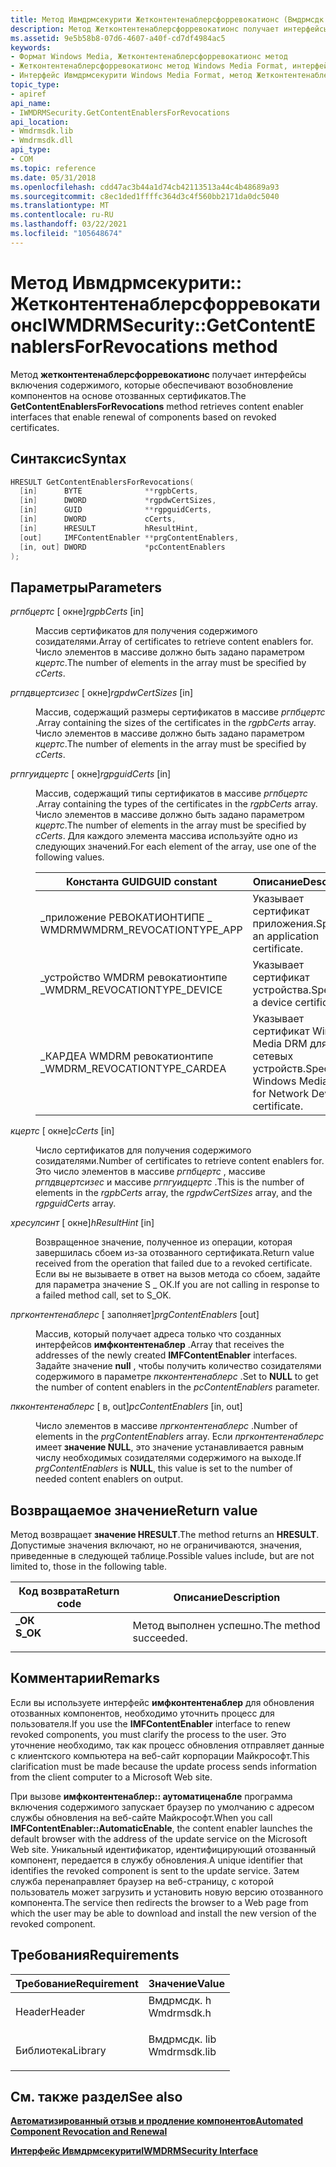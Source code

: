 ```yaml
---
title: Метод Ивмдрмсекурити Жетконтентенаблерсфорревокатионс (Вмдрмсдк. h)
description: Метод Жетконтентенаблерсфорревокатионс получает интерфейсы включения содержимого, которые обеспечивают возобновление компонентов на основе отозванных сертификатов.
ms.assetid: 9e5b58b8-07d6-4607-a40f-cd7df4984ac5
keywords:
- Формат Windows Media, Жетконтентенаблерсфорревокатионс метод
- Жетконтентенаблерсфорревокатионс метод Windows Media Format, интерфейс Ивмдрмсекурити
- Интерфейс Ивмдрмсекурити Windows Media Format, метод Жетконтентенаблерсфорревокатионс
topic_type:
- apiref
api_name:
- IWMDRMSecurity.GetContentEnablersForRevocations
api_location:
- Wmdrmsdk.lib
- Wmdrmsdk.dll
api_type:
- COM
ms.topic: reference
ms.date: 05/31/2018
ms.openlocfilehash: cdd47ac3b44a1d74cb42113513a44c4b48689a93
ms.sourcegitcommit: c8ec1ded1ffffc364d3c4f560bb2171da0dc5040
ms.translationtype: MT
ms.contentlocale: ru-RU
ms.lasthandoff: 03/22/2021
ms.locfileid: "105648674"
---
```

# <a name="iwmdrmsecuritygetcontentenablersforrevocations-method"></a><span data-ttu-id="fd538-106">Метод Ивмдрмсекурити:: Жетконтентенаблерсфорревокатионс</span><span class="sxs-lookup"><span data-stu-id="fd538-106">IWMDRMSecurity::GetContentEnablersForRevocations method</span></span>

<span data-ttu-id="fd538-107">Метод **жетконтентенаблерсфорревокатионс** получает интерфейсы включения содержимого, которые обеспечивают возобновление компонентов на основе отозванных сертификатов.</span><span class="sxs-lookup"><span data-stu-id="fd538-107">The **GetContentEnablersForRevocations** method retrieves content enabler interfaces that enable renewal of components based on revoked certificates.</span></span>

## <a name="syntax"></a><span data-ttu-id="fd538-108">Синтаксис</span><span class="sxs-lookup"><span data-stu-id="fd538-108">Syntax</span></span>


```C++
HRESULT GetContentEnablersForRevocations(
  [in]      BYTE              **rgpbCerts,
  [in]      DWORD             *rgpdwCertSizes,
  [in]      GUID              **rgpguidCerts,
  [in]      DWORD             cCerts,
  [in]      HRESULT           hResultHint,
  [out]     IMFContentEnabler **prgContentEnablers,
  [in, out] DWORD             *pcContentEnablers
);
```



## <a name="parameters"></a><span data-ttu-id="fd538-109">Параметры</span><span class="sxs-lookup"><span data-stu-id="fd538-109">Parameters</span></span>

<dl> <dt>

<span data-ttu-id="fd538-110">*ргпбцертс* \[ окне\]</span><span class="sxs-lookup"><span data-stu-id="fd538-110">*rgpbCerts* \[in\]</span></span>
</dt> <dd>

<span data-ttu-id="fd538-111">Массив сертификатов для получения содержимого созидателями.</span><span class="sxs-lookup"><span data-stu-id="fd538-111">Array of certificates to retrieve content enablers for.</span></span> <span data-ttu-id="fd538-112">Число элементов в массиве должно быть задано параметром *кцертс*.</span><span class="sxs-lookup"><span data-stu-id="fd538-112">The number of elements in the array must be specified by *cCerts*.</span></span>

</dd> <dt>

<span data-ttu-id="fd538-113">*ргпдвцертсизес* \[ окне\]</span><span class="sxs-lookup"><span data-stu-id="fd538-113">*rgpdwCertSizes* \[in\]</span></span>
</dt> <dd>

<span data-ttu-id="fd538-114">Массив, содержащий размеры сертификатов в массиве *ргпбцертс* .</span><span class="sxs-lookup"><span data-stu-id="fd538-114">Array containing the sizes of the certificates in the *rgpbCerts* array.</span></span> <span data-ttu-id="fd538-115">Число элементов в массиве должно быть задано параметром *кцертс*.</span><span class="sxs-lookup"><span data-stu-id="fd538-115">The number of elements in the array must be specified by *cCerts*.</span></span>

</dd> <dt>

<span data-ttu-id="fd538-116">*ргпгуидцертс* \[ окне\]</span><span class="sxs-lookup"><span data-stu-id="fd538-116">*rgpguidCerts* \[in\]</span></span>
</dt> <dd>

<span data-ttu-id="fd538-117">Массив, содержащий типы сертификатов в массиве *ргпбцертс* .</span><span class="sxs-lookup"><span data-stu-id="fd538-117">Array containing the types of the certificates in the *rgpbCerts* array.</span></span> <span data-ttu-id="fd538-118">Число элементов в массиве должно быть задано параметром *кцертс*.</span><span class="sxs-lookup"><span data-stu-id="fd538-118">The number of elements in the array must be specified by *cCerts*.</span></span> <span data-ttu-id="fd538-119">Для каждого элемента массива используйте одно из следующих значений.</span><span class="sxs-lookup"><span data-stu-id="fd538-119">For each element of the array, use one of the following values.</span></span>



| <span data-ttu-id="fd538-120">Константа GUID</span><span class="sxs-lookup"><span data-stu-id="fd538-120">GUID constant</span></span>                 | <span data-ttu-id="fd538-121">Описание</span><span class="sxs-lookup"><span data-stu-id="fd538-121">Description</span></span>                                                    |
|-------------------------------|----------------------------------------------------------------|
| <span data-ttu-id="fd538-122">\_приложение РЕВОКАТИОНТИПЕ \_ WMDRM</span><span class="sxs-lookup"><span data-stu-id="fd538-122">WMDRM\_REVOCATIONTYPE\_APP</span></span>    | <span data-ttu-id="fd538-123">Указывает сертификат приложения.</span><span class="sxs-lookup"><span data-stu-id="fd538-123">Specifies an application certificate.</span></span>                          |
| <span data-ttu-id="fd538-124">\_устройство WMDRM ревокатионтипе \_</span><span class="sxs-lookup"><span data-stu-id="fd538-124">WMDRM\_REVOCATIONTYPE\_DEVICE</span></span> | <span data-ttu-id="fd538-125">Указывает сертификат устройства.</span><span class="sxs-lookup"><span data-stu-id="fd538-125">Specifies a device certificate.</span></span>                                |
| <span data-ttu-id="fd538-126">\_КАРДЕА WMDRM ревокатионтипе \_</span><span class="sxs-lookup"><span data-stu-id="fd538-126">WMDRM\_REVOCATIONTYPE\_CARDEA</span></span> | <span data-ttu-id="fd538-127">Указывает сертификат Windows Media DRM для сетевых устройств.</span><span class="sxs-lookup"><span data-stu-id="fd538-127">Specifies a Windows Media DRM for Network Devices certificate.</span></span> |



 

</dd> <dt>

<span data-ttu-id="fd538-128">*кцертс* \[ окне\]</span><span class="sxs-lookup"><span data-stu-id="fd538-128">*cCerts* \[in\]</span></span>
</dt> <dd>

<span data-ttu-id="fd538-129">Число сертификатов для получения содержимого созидателями.</span><span class="sxs-lookup"><span data-stu-id="fd538-129">Number of certificates to retrieve content enablers for.</span></span> <span data-ttu-id="fd538-130">Это число элементов в массиве *ргпбцертс* , массиве *ргпдвцертсизес* и массиве *ргпгуидцертс* .</span><span class="sxs-lookup"><span data-stu-id="fd538-130">This is the number of elements in the *rgpbCerts* array, the *rgpdwCertSizes* array, and the *rgpguidCerts* array.</span></span>

</dd> <dt>

<span data-ttu-id="fd538-131">*хресулсинт* \[ окне\]</span><span class="sxs-lookup"><span data-stu-id="fd538-131">*hResultHint* \[in\]</span></span>
</dt> <dd>

<span data-ttu-id="fd538-132">Возвращенное значение, полученное из операции, которая завершилась сбоем из-за отозванного сертификата.</span><span class="sxs-lookup"><span data-stu-id="fd538-132">Return value received from the operation that failed due to a revoked certificate.</span></span> <span data-ttu-id="fd538-133">Если вы не вызываете в ответ на вызов метода со сбоем, задайте для параметра значение S \_ ОК.</span><span class="sxs-lookup"><span data-stu-id="fd538-133">If you are not calling in response to a failed method call, set to S\_OK.</span></span>

</dd> <dt>

<span data-ttu-id="fd538-134">*пргконтентенаблерс* \[ заполняет\]</span><span class="sxs-lookup"><span data-stu-id="fd538-134">*prgContentEnablers* \[out\]</span></span>
</dt> <dd>

<span data-ttu-id="fd538-135">Массив, который получает адреса только что созданных интерфейсов **имфконтентенаблер** .</span><span class="sxs-lookup"><span data-stu-id="fd538-135">Array that receives the addresses of the newly created **IMFContentEnabler** interfaces.</span></span> <span data-ttu-id="fd538-136">Задайте значение **null** , чтобы получить количество созидателями содержимого в параметре *пкконтентенаблерс* .</span><span class="sxs-lookup"><span data-stu-id="fd538-136">Set to **NULL** to get the number of content enablers in the *pcContentEnablers* parameter.</span></span>

</dd> <dt>

<span data-ttu-id="fd538-137">*пкконтентенаблерс* \[ в, out\]</span><span class="sxs-lookup"><span data-stu-id="fd538-137">*pcContentEnablers* \[in, out\]</span></span>
</dt> <dd>

<span data-ttu-id="fd538-138">Число элементов в массиве *пргконтентенаблерс* .</span><span class="sxs-lookup"><span data-stu-id="fd538-138">Number of elements in the *prgContentEnablers* array.</span></span> <span data-ttu-id="fd538-139">Если *пргконтентенаблерс* имеет **значение NULL**, это значение устанавливается равным числу необходимых созидателями содержимого на выходе.</span><span class="sxs-lookup"><span data-stu-id="fd538-139">If *prgContentEnablers* is **NULL**, this value is set to the number of needed content enablers on output.</span></span>

</dd> </dl>

## <a name="return-value"></a><span data-ttu-id="fd538-140">Возвращаемое значение</span><span class="sxs-lookup"><span data-stu-id="fd538-140">Return value</span></span>

<span data-ttu-id="fd538-141">Метод возвращает **значение HRESULT**.</span><span class="sxs-lookup"><span data-stu-id="fd538-141">The method returns an **HRESULT**.</span></span> <span data-ttu-id="fd538-142">Допустимые значения включают, но не ограничиваются, значения, приведенные в следующей таблице.</span><span class="sxs-lookup"><span data-stu-id="fd538-142">Possible values include, but are not limited to, those in the following table.</span></span>



| <span data-ttu-id="fd538-143">Код возврата</span><span class="sxs-lookup"><span data-stu-id="fd538-143">Return code</span></span>                                                                          | <span data-ttu-id="fd538-144">Описание</span><span class="sxs-lookup"><span data-stu-id="fd538-144">Description</span></span>                      |
|--------------------------------------------------------------------------------------|----------------------------------|
| <dl> <span data-ttu-id="fd538-145"><dt>**\_ОК**</dt></span><span class="sxs-lookup"><span data-stu-id="fd538-145"><dt>**S\_OK**</dt></span></span> </dl> | <span data-ttu-id="fd538-146">Метод выполнен успешно.</span><span class="sxs-lookup"><span data-stu-id="fd538-146">The method succeeded.</span></span><br/> |



 

## <a name="remarks"></a><span data-ttu-id="fd538-147">Комментарии</span><span class="sxs-lookup"><span data-stu-id="fd538-147">Remarks</span></span>

<span data-ttu-id="fd538-148">Если вы используете интерфейс **имфконтентенаблер** для обновления отозванных компонентов, необходимо уточнить процесс для пользователя.</span><span class="sxs-lookup"><span data-stu-id="fd538-148">If you use the **IMFContentEnabler** interface to renew revoked components, you must clarify the process to the user.</span></span> <span data-ttu-id="fd538-149">Это уточнение необходимо, так как процесс обновления отправляет данные с клиентского компьютера на веб-сайт корпорации Майкрософт.</span><span class="sxs-lookup"><span data-stu-id="fd538-149">This clarification must be made because the update process sends information from the client computer to a Microsoft Web site.</span></span>

<span data-ttu-id="fd538-150">При вызове **имфконтентенаблер:: аутоматиценабле** программа включения содержимого запускает браузер по умолчанию с адресом службы обновления на веб-сайте Майкрософт.</span><span class="sxs-lookup"><span data-stu-id="fd538-150">When you call **IMFContentEnabler::AutomaticEnable**, the content enabler launches the default browser with the address of the update service on the Microsoft Web site.</span></span> <span data-ttu-id="fd538-151">Уникальный идентификатор, идентифицирующий отозванный компонент, передается в службу обновления.</span><span class="sxs-lookup"><span data-stu-id="fd538-151">A unique identifier that identifies the revoked component is sent to the update service.</span></span> <span data-ttu-id="fd538-152">Затем служба перенаправляет браузер на веб-страницу, с которой пользователь может загрузить и установить новую версию отозванного компонента.</span><span class="sxs-lookup"><span data-stu-id="fd538-152">The service then redirects the browser to a Web page from which the user may be able to download and install the new version of the revoked component.</span></span>

## <a name="requirements"></a><span data-ttu-id="fd538-153">Требования</span><span class="sxs-lookup"><span data-stu-id="fd538-153">Requirements</span></span>



| <span data-ttu-id="fd538-154">Требование</span><span class="sxs-lookup"><span data-stu-id="fd538-154">Requirement</span></span> | <span data-ttu-id="fd538-155">Значение</span><span class="sxs-lookup"><span data-stu-id="fd538-155">Value</span></span> |
|--------------------|-----------------------------------------------------------------------------------------|
| <span data-ttu-id="fd538-156">Header</span><span class="sxs-lookup"><span data-stu-id="fd538-156">Header</span></span><br/>  | <dl> <span data-ttu-id="fd538-157"><dt>Вмдрмсдк. h</dt></span><span class="sxs-lookup"><span data-stu-id="fd538-157"><dt>Wmdrmsdk.h</dt></span></span> </dl>   |
| <span data-ttu-id="fd538-158">Библиотека</span><span class="sxs-lookup"><span data-stu-id="fd538-158">Library</span></span><br/> | <dl> <span data-ttu-id="fd538-159"><dt>Вмдрмсдк. lib</dt></span><span class="sxs-lookup"><span data-stu-id="fd538-159"><dt>Wmdrmsdk.lib</dt></span></span> </dl> |



## <a name="see-also"></a><span data-ttu-id="fd538-160">См. также раздел</span><span class="sxs-lookup"><span data-stu-id="fd538-160">See also</span></span>

<dl> <dt>

[<span data-ttu-id="fd538-161">**Автоматизированный отзыв и продление компонентов**</span><span class="sxs-lookup"><span data-stu-id="fd538-161">**Automated Component Revocation and Renewal**</span></span>](automated-component-revocation-and-renewal.md)
</dt> <dt>

[<span data-ttu-id="fd538-162">**Интерфейс Ивмдрмсекурити**</span><span class="sxs-lookup"><span data-stu-id="fd538-162">**IWMDRMSecurity Interface**</span></span>](iwmdrmsecurity.md)
</dt> </dl>

 

 





